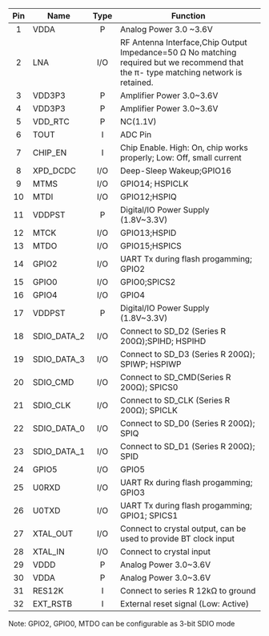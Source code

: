 Pin | Name | Type | Function
:--:|------|:----:|----------
1 | VDDA | P | Analog Power 3.0 ~3.6V
2 | LNA | I/O | RF Antenna Interface,Chip Output Impedance=50 Ω No matching required but we recommend that the π- type matching network is retained.
3 | VDD3P3 | P | Amplifier Power 3.0~3.6V
4 | VDD3P3 | P | Amplifier Power 3.0~3.6V
5 | VDD_RTC | P | NC(1.1V)
6 | TOUT | I  | ADC Pin
7 | CHIP_EN | I | Chip Enable. High: On, chip works properly; Low: Off, small current
8 |XPD_DCDC | I/O | Deep-Sleep Wakeup;GPIO16
9 | MTMS | I/O | GPIO14; HSPICLK
10 | MTDI | I/O |GPIO12;HSPIQ
11 | VDDPST | P | Digital/IO Power Supply (1.8V~3.3V)
12 | MTCK | I/O | GPIO13;HSPID
13 | MTDO | I/O | GPIO15;HSPICS
14 | GPIO2 | I/O | UART Tx during flash progamming; GPIO2
15 | GPIO0 | I/O | GPIO0;SPICS2
16 | GPIO4 | I/O | GPIO4
17 | VDDPST | P | Digital/IO Power Supply (1.8V~3.3V)
18 | SDIO_DATA_2 | I/O | Connect to SD_D2 (Series R 200Ω);SPIHD; HSPIHD
19 | SDIO_DATA_3 | I/O | Connect to SD_D3 (Series R 200Ω); SPIWP; HSPIWP
20 | SDIO_CMD | I/O | Connect to SD_CMD(Series R 200Ω); SPICS0
21 | SDIO_CLK | I/O | Connect to SD_CLK (Series R 200Ω); SPICLK
22 | SDIO_DATA_0 | I/O | Connect to SD_D0 (Series R 200Ω); SPIQ
23 | SDIO_DATA_1 | I/O | Connect to SD_D1 (Series R 200Ω); SPID
24 | GPIO5 | I/O | GPIO5
25 | U0RXD | I/O | UART Rx during flash progamming; GPIO3
26 | U0TXD | I/O | UART Tx during flash progamming; GPIO1; SPICS1
27 | XTAL_OUT | I/O | Connect to crystal output, can be used to provide BT clock input
28 | XTAL_IN | I/O | Connect to crystal input
29 | VDDD | P | Analog Power 3.0~3.6V
30 | VDDA | P | Analog Power 3.0~3.6V
31 | RES12K | I | Connect to series R 12kΩ to ground
32 |EXT_RSTB | I | External reset signal (Low: Active)
Note: GPIO2, GPIO0, MTDO can be configurable as 3-bit SDIO mode 